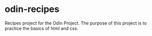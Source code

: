 # odin-recipes
Recipes project for the Odin Project.  The purpose of this project is to practice the basics of html and css.
